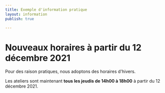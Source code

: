 ```yaml
---
title: Exemple d'information pratique
layout: information
publish: true

---
```

# Nouveaux horaires à partir du 12 décembre 2021

Pour des raison pratiques, nous adoptons des horaires d'hivers.

Les ateliers sont maintenant **tous les jeudis de 14h00 à 18h00** à partir du 12 décembre 2021.